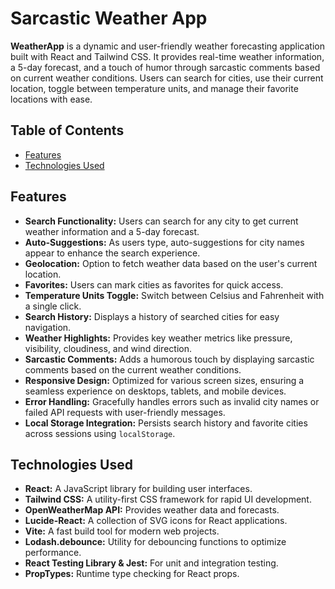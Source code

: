 # Sarcastic Weather App

**WeatherApp** is a dynamic and user-friendly weather forecasting application built with React and Tailwind CSS. It provides real-time weather information, a 5-day forecast, and a touch of humor through sarcastic comments based on current weather conditions. Users can search for cities, use their current location, toggle between temperature units, and manage their favorite locations with ease.

## Table of Contents

- [Features](#features)
- [Technologies Used](#technologies-used)

## Features

- **Search Functionality:** Users can search for any city to get current weather information and a 5-day forecast.
- **Auto-Suggestions:** As users type, auto-suggestions for city names appear to enhance the search experience.
- **Geolocation:** Option to fetch weather data based on the user's current location.
- **Favorites:** Users can mark cities as favorites for quick access.
- **Temperature Units Toggle:** Switch between Celsius and Fahrenheit with a single click.
- **Search History:** Displays a history of searched cities for easy navigation.
- **Weather Highlights:** Provides key weather metrics like pressure, visibility, cloudiness, and wind direction.
- **Sarcastic Comments:** Adds a humorous touch by displaying sarcastic comments based on the current weather conditions.
- **Responsive Design:** Optimized for various screen sizes, ensuring a seamless experience on desktops, tablets, and mobile devices.
- **Error Handling:** Gracefully handles errors such as invalid city names or failed API requests with user-friendly messages.
- **Local Storage Integration:** Persists search history and favorite cities across sessions using `localStorage`.

## Technologies Used

- **React:** A JavaScript library for building user interfaces.
- **Tailwind CSS:** A utility-first CSS framework for rapid UI development.
- **OpenWeatherMap API:** Provides weather data and forecasts.
- **Lucide-React:** A collection of SVG icons for React applications.
- **Vite:** A fast build tool for modern web projects.
- **Lodash.debounce:** Utility for debouncing functions to optimize performance.
- **React Testing Library & Jest:** For unit and integration testing.
- **PropTypes:** Runtime type checking for React props.
